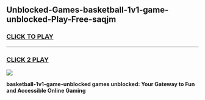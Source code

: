 
## Unblocked-Games-basketball-1v1-game-unblocked-Play-Free-saqjm
<h3>
<a href="https://premium76.site?title=basketball-1v1-game-unblocked&ref=20A">CLICK TO PLAY</a></h3>
<hr>

<h3>
<a href="https://premium76.site?title=basketball-1v1-game-unblocked&ref=20A">CLICK 2 PLAY</a>
  
</h3>

<a href="https://premium76.site?title=basketball-1v1-game-unblocked&ref=20A"><img src="https://clearcache.store/games.png"></a>


**basketball-1v1-game-unblocked games unblocked: Your Gateway to Fun and Accessible Online Gaming**
